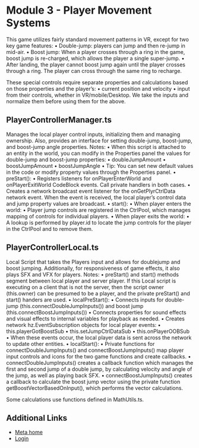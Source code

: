# Module 3 - Player Movement Systems

 This game utilizes fairly standard movement patterns in VR, except for two key
game features:
• Double-jump: players can jump and then re-jump in mid-air.
• Boost jump: When a player crosses through a ring in the game, boost jump is re-charged,
which allows the player a single super-jump.
  • After landing, the player cannot boost jump again until the player crosses
through a ring. The player can cross through the same ring to recharge.

 These special controls require separate properties and calculations based on
those properties and the player’s:
• current position and velocity
• input from their controls, whether in VR/mobile/Desktop. We take the inputs and
normalize them before using them for the above.

  

## PlayerControllerManager.ts

 Manages the local player control inputs, initializing them and managing
ownership. Also, provides an interface for setting double-jump, boost-jump, and
boost-jump angle properties. Notes:
• When this script is attached to an entity in the world, you can modify in the
Properties panel the values for double-jump and boost-jump properties:
  • doubleJumpAmount
  • boostJumpAmount
  • boostJumpAngle
  • Tip: You can set new default values in the code or modify property values through
the Properties panel.
• preStart():
  • Registers listeners for onPlayerEnterWorld and onPlayerExitWorld CodeBlock
events. Call private handlers in both cases.
  • Creates a network broadcast event listener for the onGetPlyrCtrlData network
event. When the event is received, the local player’s control data and jump
property values are broadcast.
• start():
  • When player enters the world:
   • Player jump controls are registered in the CtrlPool, which manages mapping of
controls for individual players.
  • When player exits the world:
   • A lookup is performed by player.id to locate the jump controls for the player in
the CtrlPool and to remove them.

## PlayerControllerLocal.ts

 Local Script that takes the Players input and allows for doublejump and boost
jumping. Additionally, for responsiveness of game effects, it also plays SFX and
VFX for players. Notes:
• preStart() and start() methods segment between local player and server player.
If this Local script is executing on a client that is not the server, then the
script owner (this.owner) can be presumed to be a player, and the private
preStart() and start() handers are used.
• localPreStart():
  • Connects inputs for double-jump (this.connectDoubleJumpInputs()) and boost jump
(this.connectBoostJumpInputs())
  • Connects properties for sound effects and visual effects to internal variables
for playback as needed.
  • Creates network hz.EventSubscription objects for local player events:
   • this.playerGotBoostSub
   • this.setJumpCtrlDataSub
   • this.onPlayerOOBSub
   • When these events occur, the local player data is sent across the network to
update other entities.
• localStart():
  • Private functions for connectDoubleJumpInputs() and connectBoostJumpInputs() map
player input controls and icons for the two game functions and create
callbacks.
  • connectDoubleJumpInputs() creates a callback function which manages the first
and second jump of a double jump, by calculating velocity and angle of the jump,
as well as playing back SFX.
  • connectBoostJumpInputs() creates a callback to calculate the boost jump vector
using the private function getBoostVectorBasedOnInput(), which performs the
vector calculations.

 Some calculations use functions defined in MathUtils.ts.   

## Additional Links
- [Meta home](https://developers.meta.com/horizon-worlds/)
- [Login](https://developers.meta.com/login/?redirect_uri=https%3A%2F%2Fdevelopers.meta.com%2Fhorizon-worlds%2Flearn%2Fdocumentation%2Ftutorial-worlds%2Fhorizon-traversal-sample-world%2Fmodule-3-player-movement-systems%2F)
